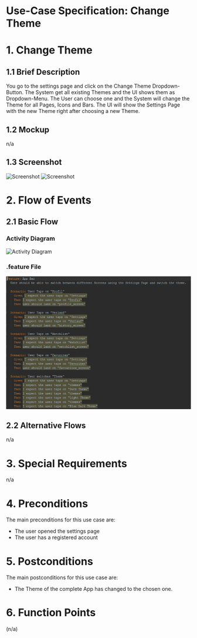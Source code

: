 # Use-Case Specification: Change Theme

# 1. Change Theme

## 1.1 Brief Description
You go to the settings page and click on the Change Theme Dropdown-Button. The System get all existing Themes and the UI shows them as Dropdown-Menu. The User can choose one and the System will change the Theme for all Pages, Icons and Bars. The UI will show the Settings Page with the new Theme right after choosing a new Theme.

## 1.2 Mockup
n/a

## 1.3 Screenshot
![Screenshot](https://raw.githubusercontent.com/d0mmi/Aniflix-App/master/docs/change_themeBlack.PNG)
![Screenshot](https://raw.githubusercontent.com/d0mmi/Aniflix-App/master/docs/change_themeWhite.PNG)

# 2. Flow of Events

## 2.1 Basic Flow

### Activity Diagram
![Activity Diagram](https://raw.githubusercontent.com/d0mmi/Aniflix-App/master/docs/UC/Diagrams/activity_diagram_change_theme.png)

### .feature File

![.feature file](../feature%20files/feature%20settingspage.PNG)

## 2.2 Alternative Flows
n/a

# 3. Special Requirements
n/a

# 4. Preconditions
The main preconditions for this use case are:

 - The user opened the settings page
 - The user has a registered account

# 5. Postconditions

The main postconditions for this use case are:

 - The Theme of the complete App has changed to the chosen one.

# 6. Function Points
(n/a)